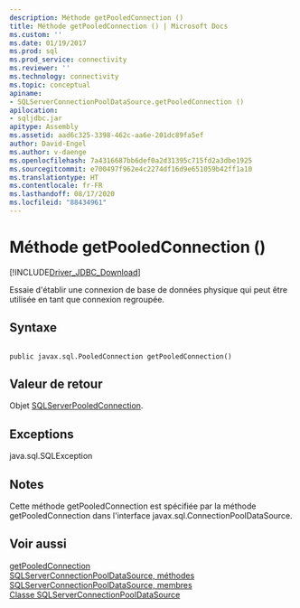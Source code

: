 ```yaml
---
description: Méthode getPooledConnection ()
title: Méthode getPooledConnection () | Microsoft Docs
ms.custom: ''
ms.date: 01/19/2017
ms.prod: sql
ms.prod_service: connectivity
ms.reviewer: ''
ms.technology: connectivity
ms.topic: conceptual
apiname:
- SQLServerConnectionPoolDataSource.getPooledConnection ()
apilocation:
- sqljdbc.jar
apitype: Assembly
ms.assetid: aad6c325-3398-462c-aa6e-201dc89fa5ef
author: David-Engel
ms.author: v-daenge
ms.openlocfilehash: 7a4316687bb6def0a2d31395c715fd2a3dbe1925
ms.sourcegitcommit: e700497f962e4c2274df16d9e651059b42ff1a10
ms.translationtype: HT
ms.contentlocale: fr-FR
ms.lasthandoff: 08/17/2020
ms.locfileid: "88434961"
---
```

# <a name="getpooledconnection-method-"></a>Méthode getPooledConnection ()
[!INCLUDE[Driver_JDBC_Download](../../../includes/driver_jdbc_download.md)]

  Essaie d'établir une connexion de base de données physique qui peut être utilisée en tant que connexion regroupée.  
  
## <a name="syntax"></a>Syntaxe  
  
```  
  
public javax.sql.PooledConnection getPooledConnection()  
```  
  
## <a name="return-value"></a>Valeur de retour  
 Objet [SQLServerPooledConnection](../../../connect/jdbc/reference/sqlserverpooledconnection-class.md).  
  
## <a name="exceptions"></a>Exceptions  
 java.sql.SQLException  
  
## <a name="remarks"></a>Notes  
 Cette méthode getPooledConnection est spécifiée par la méthode getPooledConnection dans l'interface javax.sql.ConnectionPoolDataSource.  
  
## <a name="see-also"></a>Voir aussi  
 [getPooledConnection](../../../connect/jdbc/reference/getpooledconnection-method-sqlserverconnectionpooldatasource.md)   
 [SQLServerConnectionPoolDataSource, méthodes](../../../connect/jdbc/reference/sqlserverconnectionpooldatasource-methods.md)   
 [SQLServerConnectionPoolDataSource, membres](../../../connect/jdbc/reference/sqlserverconnectionpooldatasource-members.md)   
 [Classe SQLServerConnectionPoolDataSource](../../../connect/jdbc/reference/sqlserverconnectionpooldatasource-class.md)  
  
  
